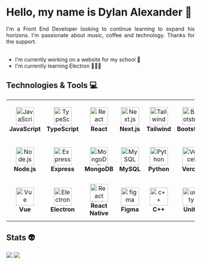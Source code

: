 # Hello, my name is Dylan Alexander 👾

<div align="justify">
     I'm a Front End Developer looking to continue learning to expand his horizons. I'm passionate about music, coffee and technology. Thanks for the support.
    <br >
    <br >
    <ul>
    <li>
        I'm currently working on a website for my school 🏫
    </li>
    <li>
        I'm currently learning Electron 👨🏼‍💻
    </li>
    </ul>
</div>

## Technologies & Tools 💻

<table>
  <tr>
    <td align="center" height="108" width="108">
      <img
        src="https://logodownload.org/wp-content/uploads/2022/04/javascript-logo-1.png"
        width="48"
        height="48"
        alt="JavaScript"
      />
      <br />
      <strong>JavaScript</strong>
    </td>
    <td align="center" height="108" width="108">
      <img
        src="https://cdn.jsdelivr.net/gh/devicons/devicon/icons/typescript/typescript-plain.svg"
        width="48"
        height="48"
        alt="TypeScript"
      />
      <br /><strong>TypeScript</strong>
    </td>
    </td>
    <td align="center" height="108" width="108">
      <img
        src="https://cdn.jsdelivr.net/gh/devicons/devicon/icons/react/react-original.svg"
        width="48"
        height="48"
        alt="React"
      />
      <br /><strong>React</strong>
    </td>
    <td align="center" height="108" width="108">
      <img
        src="https://cdn.jsdelivr.net/gh/devicons/devicon/icons/nextjs/nextjs-original.svg"
        width="48"
        height="48"
        alt="Next.js"
      />
      <br /><strong>Next.js</strong>
    </td>
    <td align="center" height="108" width="108">
      <img
        src="https://cdn.jsdelivr.net/gh/devicons/devicon/icons/tailwindcss/tailwindcss-plain.svg"
        width="48"
        height="48"
        alt="Tailwind"
      />
      <br /><strong>Tailwind</strong>
    </td>
    <td align="center" height="108" width="108">
      <img
        src="https://cdn.jsdelivr.net/gh/devicons/devicon/icons/bootstrap/bootstrap-plain.svg"
        width="48"
        height="48"
        alt="Bootstrap"
      />
      <br /><strong>Bootstrap</strong>
    </td>
  </tr>
  <tr>
    <td align="center" height="108" width="108">
      <img
        src="https://cdn.jsdelivr.net/gh/devicons/devicon/icons/nodejs/nodejs-original.svg"
        width="48"
        height="48"
        alt="Node.js"
      />
      <br /><strong>Node.js</strong>
    </td>
    <td align="center" height="108" width="108">
      <img
        src="https://cdn.jsdelivr.net/gh/devicons/devicon/icons/express/express-original.svg"
        width="48"
        height="48"
        alt="Express"
      />
      <br /><strong>Express</strong>
    </td>
    <td align="center" height="108" width="108">
      <img
        src="https://cdn.jsdelivr.net/gh/devicons/devicon/icons/mongodb/mongodb-original.svg"
        width="48"
        height="48"
        alt="MongoDB"
      />
      <br /><strong>MongoDB</strong>
    </td>
    <td align="center" height="108" width="108">
      <img
        src="https://static.javatpoint.com/mysql/images/mysql-tutorial.png"
        width="48"
        height="48"
        alt="MySQL"
      />
      <br /><strong>MySQL</strong>
    </td>
    <td align="center" height="108" width="108">
      <img
        src="https://cdn.jsdelivr.net/gh/devicons/devicon/icons/python/python-original.svg"
        width="48"
        height="48"
        alt="Python"
      />
      <br /><strong>Python</strong>
    </td>
    <td align="center" height="108" width="108">
      <img
        src="https://images.squarespace-cdn.com/content/v1/5cc22d6593a63233d214110c/1597710652025-QEY2UL92MLE1E2BX4WSJ/Vercel+%28Zeit%29.jpg"
        width="48"
        height="48"
        alt="Vercel"
      />
      <br /><strong>Vercel</strong>
    </td>
  </tr>
  <tr>
      <td align="center" height="108" width="108">
      <img
        src="https://upload.wikimedia.org/wikipedia/commons/thumb/9/95/Vue.js_Logo_2.svg/1200px-Vue.js_Logo_2.svg.png"
        width="48"
        height="48"
        alt="Vue"
      />
      <br /><strong>Vue</strong>
    </td> 
        <td align="center" height="108" width="108">
      <img
        src="https://upload.wikimedia.org/wikipedia/commons/thumb/9/91/Electron_Software_Framework_Logo.svg/1200px-Electron_Software_Framework_Logo.svg.png"
        width="48"
        height="48"
        alt="Electron"
      />
      <br /><strong>Electron</strong>
    </td>  
    <td align="center" height="108" width="108">
      <img
        src="https://cdn.jsdelivr.net/gh/devicons/devicon/icons/react/react-original.svg"
        width="48"
        height="48"
        alt="React Native"
      />
      <br /><strong>React Native</strong>
    </td>  
        <td align="center" height="108" width="108">
      <img
        src="https://upload.wikimedia.org/wikipedia/commons/3/33/Figma-logo.svg"
        width="48"
        height="48"
        alt="figma"
      />
      <br /><strong>Figma</strong>
    </td>   
    <td align="center" height="108" width="108">
      <img
        src="https://upload.wikimedia.org/wikipedia/commons/thumb/1/18/ISO_C%2B%2B_Logo.svg/800px-ISO_C%2B%2B_Logo.svg.png"
        width="48"
        height="48"
        alt="c++"
      />
      <br /><strong>C++</strong>
    </td>  
    <td align="center" height="108" width="108">
      <img
        src="https://i.redd.it/tu3gt6ysfxq71.png"
        width="48"
        height="48"
        alt="unity"
      />
      <br /><strong>Unity</strong>
    </td>  
  </tr>
</table>

## Stats 👽

<img
  src="https://github-readme-stats.vercel.app/api?username=dylxn-gl&show_icons=true&theme=react&&hide_border=true"
/>
<img
  src="https://github-readme-streak-stats.herokuapp.com/?user=dylxn-gl&&theme=react&&hide_border=true"
/>
<br/>
